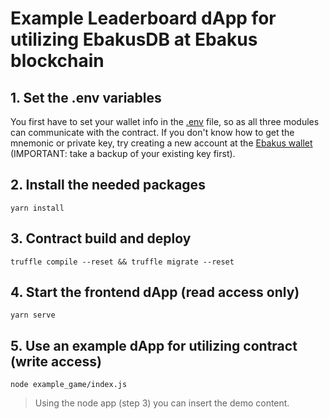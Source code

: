 # Example Leaderboard dApp for utilizing EbakusDB at Ebakus blockchain


## 1. Set the .env variables

You first have to set your wallet info in the [.env](/.env) file, so as all three modules can communicate with the contract. If you don't know how to get the mnemonic or private key, try creating a new account at the [Ebakus wallet](https://wallet.ebakus.com) (IMPORTANT: take a backup of your existing key first).

## 2. Install the needed packages

```
yarn install
```

## 3. Contract build and deploy

```
truffle compile --reset && truffle migrate --reset
```

## 4. Start the frontend dApp (read access only)

```
yarn serve
```

## 5. Use an example dApp for utilizing contract (write access)

```
node example_game/index.js
```

> Using the node app (step 3) you can insert the demo content.